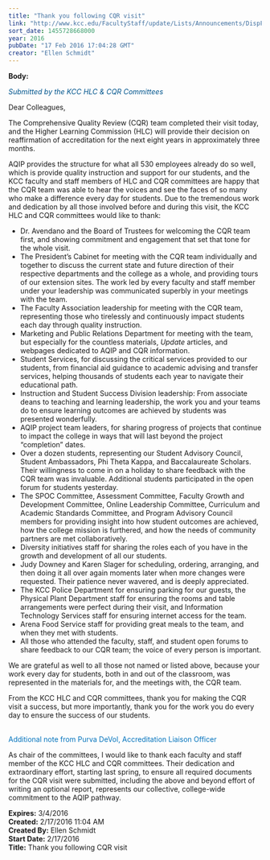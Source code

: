 ```yaml
---
title: "Thank you following CQR visit"
link: "http://www.kcc.edu/FacultyStaff/update/Lists/Announcements/DispForm.aspx?ID=2165"
sort_date: 1455728668000
year: 2016
pubDate: "17 Feb 2016 17:04:28 GMT"
creator: "Ellen Schmidt"
---
```


<div><b>Body:</b> <div class="ExternalClassE4520A11F2E04F47B9EA4CC11B738159"><p style="color:#00558d">​<span><em>Submitted by the KCC HLC &amp; CQR Committees </em></span></p>
<p>Dear Colleagues,</p>
<p>The Comprehensive Quality Review (CQR) team completed their visit today, and the Higher Learning Commission (HLC) will provide their decision on reaffirmation of accreditation for the next eight years in approximately three months. </p>
<p>AQIP provides the structure for what all 530 employees already do so well, which is provide quality instruction and support for our students, and the KCC faculty and staff members of HLC and CQR committees are happy that the CQR team was able to hear the voices and see the faces of so many who make a difference every day for students. Due to the tremendous work and dedication by all those involved before and during this visit, the KCC HLC and CQR committees would like to thank:</p>
<ul><li>Dr. Avendano and the Board of Trustees for welcoming the CQR team first, and showing commitment and engagement that set that tone for the whole visit. </li>
<li>The President’s Cabinet for meeting with the CQR team individually and together to discuss the current state and future direction of their respective departments and the college as a whole, and providing tours of our extension sites. The work led by every faculty and staff member under your leadership was communicated superbly in your meetings with the team. </li>
<li>The Faculty Association leadership for meeting with the CQR team, representing those who tirelessly and continuously impact students each day through quality instruction.</li>
<li>Marketing and Public Relations Department for meeting with the team, but especially for the countless materials, <em>Update</em> articles, and webpages dedicated to AQIP and CQR information.</li>
<li>Student Services, for discussing the critical services provided to our students, from financial aid guidance to academic advising and transfer services, helping thousands of students each year to navigate their educational path. </li>
<li>Instruction and Student Success Division leadership: From associate deans to teaching and learning leadership, the work you and your teams do to ensure learning outcomes are achieved by students was presented wonderfully.</li>
<li>AQIP project team leaders, for sharing progress of projects that continue to impact the college in ways that will last beyond the project “completion” dates. </li>
<li>Over a dozen students, representing our Student Advisory Council, Student Ambassadors, Phi Theta Kappa, and Baccalaureate Scholars. Their willingness to come in on a holiday to share feedback with the CQR team was invaluable. Additional students participated in the open forum for students yesterday.</li>
<li>The SPOC Committee, Assessment Committee, Faculty Growth and Development Committee, Online Leadership Committee, Curriculum and Academic Standards Committee, and Program Advisory Council members for providing insight into how student outcomes are achieved, how the college mission is furthered, and how the needs of community partners are met collaboratively. </li>
<li>Diversity initiatives staff for sharing the roles each of you have in the growth and development of all our students. </li>
<li>Judy Downey and Karen Slager for scheduling, ordering, arranging, and then doing it all over again moments later when more changes were requested. Their patience never wavered, and is deeply appreciated. </li>
<li>The KCC Police Department for ensuring parking for our guests, the Physical Plant Department staff for ensuring the rooms and table arrangements were perfect during their visit, and Information Technology Services staff for ensuring internet access for the team.</li>
<li>Arena Food Service staff for providing great meals to the team, and when they met with students.</li>
<li>All those who attended the faculty, staff, and student open forums to share feedback to our CQR team; the voice of every person is important.</li></ul>
<p>We are grateful as well to all those not named or listed above, because your work every day for students, both in and out of the classroom, was represented in the materials for, and the meetings with, the CQR team.  </p>
<p>From the KCC HLC and CQR committees, thank you for making the CQR visit a success, but more importantly, thank you for the work you do every day to ensure the success of our students.</p>
<p><br /><span style="color:#0072bc">Additional note from Purva DeVol, Accreditation Liaison Officer</span></p>
<p>As chair of the committees, I would like to thank each faculty and staff member of the KCC HLC and CQR committees. Their dedication and extraordinary effort, starting last spring, to ensure all required documents for the CQR visit were submitted, including the above and beyond effort of writing an optional report, represents our collective, college-wide commitment to the AQIP pathway.</p></div></div>
<div><b>Expires:</b> 3/4/2016</div>
<div><b>Created:</b> 2/17/2016 11:04 AM</div>
<div><b>Created By:</b> Ellen Schmidt</div>
<div><b>Start Date:</b> 2/17/2016</div>
<div><b>Title:</b> Thank you following CQR visit</div>
